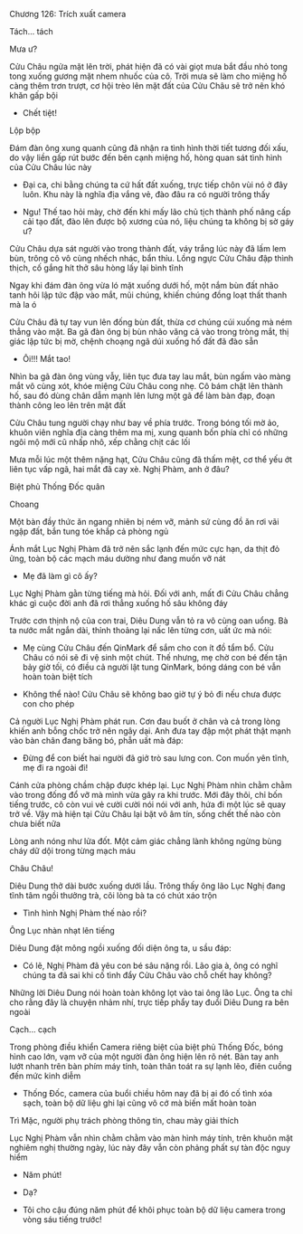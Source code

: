 




Chương 126: Trích xuất camera

Tách... tách

Mưa ư?

Cửu Châu ngửa mặt lên trời, phát hiện đã có vài giọt mưa bắt đầu nhỏ tong tong xuống gương mặt nhem nhuốc của cô. Trời mưa sẽ làm cho miệng hố càng thêm trơn trượt, cơ hội trèo lên mặt đất của Cửu Châu sẽ trở nên khó khăn gấp bội

- Chết tiệt!

Lộp bộp

Đám đàn ông xung quanh cũng đã nhận ra tình hình thời tiết tương đối xấu, do vậy liền gấp rút bước đến bên cạnh miệng hố, hòng quan sát tình hình của Cửu Châu lúc này

- Đại ca, chi bằng chúng ta cứ hất đất xuống, trực tiếp chôn vùi nó ở đây luôn. Khu này là nghĩa địa vắng vẻ, đào đâu ra có người trông thấy

- Ngu! Thế tao hỏi mày, chờ đến khi mấy lão chủ tịch thành phố nâng cấp cải tạo đất, đào lên được bộ xương của nó, liệu chúng ta không bị sờ gáy ư?

Cửu Châu dựa sát người vào trong thành đất, váy trắng lúc này đã lấm lem bùn, trông cô vô cùng nhếch nhác, bẩn thỉu. Lồng ngực Cửu Châu đập thình thịch, cố gắng hít thở sâu hòng lấy lại bình tĩnh


Ngay khi đám đàn ông vừa ló mặt xuống dưới hố, một nắm bùn đất nhão tanh hôi lập tức đập vào mắt, mũi chúng, khiến chúng đồng loạt thất thanh mà la ó

Cửu Châu đã tự tay vun lên đống bùn đất, thừa cơ chúng cúi xuống mà ném thẳng vào mặt. Ba gã đàn ông bị bùn nhão văng cả vào trong tròng mắt, thị giác lập tức bị mờ, chệnh choạng ngã dúi xuống hố đất đã đào sẵn

- Ôi!!! Mắt tao!

Nhìn ba gã đàn ông vùng vẫy, liên tục đưa tay lau mắt, bùn ngấm vào màng mắt vô cùng xót, khóe miệng Cửu Châu cong nhẹ. Cô bám chặt lên thành hố, sau đó dùng chân dẫm mạnh lên lưng một gã để làm bàn đạp, đoạn thành công leo lên trên mặt đất

Cửu Châu tung người chạy như bay về phía trước. Trong bóng tối mờ ảo, khuôn viên nghĩa địa càng thêm ma mị, xung quanh bốn phía chỉ có những ngôi mộ mới cũ nhấp nhô, xếp chằng chịt các lối

Mưa mỗi lúc một thêm nặng hạt, Cửu Châu cũng đã thấm mệt, cơ thể yếu ớt liên tục vấp ngã, hai mắt đã cay xè. Nghị Phàm, anh ở đâu?

Biệt phủ Thống Đốc quân

Choang

Một bàn đầy thức ăn ngang nhiên bị ném vỡ, mảnh sứ cùng đồ ăn rơi vãi ngập đất, bắn tung tóe khắp cả phòng ngủ

Ánh mắt Lục Nghị Phàm đã trở nên sắc lạnh đến mức cực hạn, da thịt đỏ ửng, toàn bộ các mạch máu dường như đang muốn vỡ nát

- Mẹ đã làm gì cô ấy?

Lục Nghị Phàm gằn từng tiếng mà hỏi. Đối với anh, mất đi Cửu Châu chẳng khác gì cuộc đời anh đã rơi thẳng xuống hố sâu không đáy

Trước cơn thịnh nộ của con trai, Diêu Dung vẫn tỏ ra vô cùng oan uổng. Bà ta nước mắt ngắn dài, thỉnh thoảng lại nấc lên từng cơn, uất ức mà nói:


- Mẹ cùng Cửu Châu đến QinMark để sắm cho con ít đồ tẩm bổ. Cửu Châu có nói sẽ đi vệ sinh một chút. Thế nhưng, mẹ chờ con bé đến tận bảy giờ tối, có điều cả người lật tung QinMark, bóng dáng con bé vẫn hoàn toàn biệt tích

- Không thể nào! Cửu Châu sẽ không bao giờ tự ý bỏ đi nếu chưa được con cho phép

Cả người Lục Nghị Phàm phát run. Cơn đau buốt ở chân và cả trong lòng khiến anh bỗng chốc trở nên ngây dại. Anh đưa tay đập một phát thật mạnh vào bàn chân đang băng bó, phẫn uất mà đáp:

- Đừng để con biết hai người đã giở trò sau lưng con. Con muốn yên tĩnh, mẹ đi ra ngoài đi!

Cánh cửa phòng chầm chập được khép lại. Lục Nghị Phàm nhìn chằm chằm vào trong đống đổ vỡ mà mình vừa gây ra khi trước. Mới đây thôi, chỉ bốn tiếng trước, cô còn vui vẻ cười cười nói nói với anh, hứa đi một lúc sẽ quay trở về. Vậy mà hiện tại Cửu Châu lại bặt vô âm tín, sống chết thế nào còn chưa biết nữa

Lòng anh nóng như lửa đốt. Một cảm giác chẳng lành không ngừng bùng cháy dữ dội trong từng mạch máu

Châu Châu!

Diêu Dung thở dài bước xuống dưới lầu. Trông thấy ông lão Lục Nghị đang tĩnh tâm ngồi thưởng trà, cõi lòng bà ta có chút xáo trộn

- Tình hình Nghị Phàm thế nào rồi?

Ông Lục nhàn nhạt lên tiếng

Diêu Dung đặt mông ngồi xuống đối diện ông ta, u sầu đáp:

- Có lẽ, Nghị Phàm đã yêu con bé sâu nặng rồi. Lão gia à, ông có nghĩ chúng ta đã sai khi cố tình đẩy Cửu Châu vào chỗ chết hay không?

Những lời Diêu Dung nói hoàn toàn không lọt vào tai ông lão Lục. Ông ta chỉ cho rằng đây là chuyện nhảm nhí, trực tiếp phẩy tay đuổi Diêu Dung ra bên ngoài

Cạch... cạch

Trong phòng điều khiển Camera riêng biệt của biệt phủ Thống Đốc, bóng hình cao lớn, vạm vỡ của một người đàn ông hiện lên rõ nét. Bàn tay anh lướt nhanh trên bàn phím máy tính, toàn thân toát ra sự lạnh lẽo, điên cuồng đến mức kinh diễm

- Thống Đốc, camera của buổi chiều hôm nay đã bị ai đó cố tình xóa sạch, toàn bộ dữ liệu ghi lại cũng vô cớ mà biến mất hoàn toàn

Trì Mặc, người phụ trách phòng thông tin, chau mày giải thích

Lục Nghị Phàm vẫn nhìn chằm chằm vào màn hình máy tính, trên khuôn mặt nghiêm nghị thường ngày, lúc này đây vẫn còn phảng phất sự tàn độc nguy hiểm

- Năm phút!

- Dạ?

- Tôi cho cậu đúng năm phút để khôi phục toàn bộ dữ liệu camera trong vòng sáu tiếng trước!




